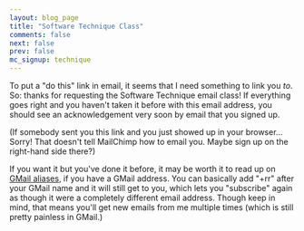 ```yaml
---
layout: blog_page
title: "Software Technique Class"
comments: false
next: false
prev: false
mc_signup: technique
---
```


To put a &quot;do this&quot; link in email, it seems that I need
something to link you *to*. So: thanks for requesting the
Software Technique email class! If everything goes right and you
haven't taken it before with this email address, you should see
an acknowledgement very soon by email that you signed up.

(If somebody sent you this link and you just showed up in your
browser... Sorry! That doesn't tell MailChimp how to email you.
Maybe sign up on the right-hand side there?)

If you want it but you've done it before, it may be worth it
to read up on [GMail aliases](https://www.labnol.org/internet/multiple-email-addresses-in-gmail/17426/),
if you have a GMail address.
You can basically add &quot;+rr&quot; after your GMail name and it
will still get to you, which lets you &quot;subscribe&quot; again
as though it were a completely different email address. Though
keep in mind, that means you'll get new emails from me multiple
times (which is still pretty painless in GMail.)
